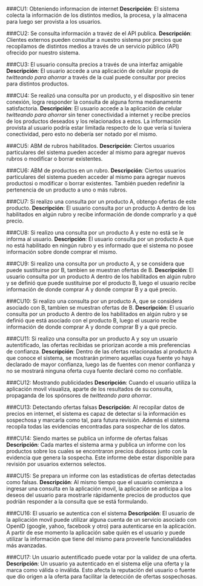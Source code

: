 
###CU1: Obteniendo informacion de internet
**Descripción**: El sistema colecta la información de los distintos medios, la procesa, y la almacena para luego ser provista a los usuarios.  


###CU2: Se consulta información a travéz de el API publica.
**Descripción**: Clientes externos pueden consultar a nuestro sistema por precios que recopilamos de distintos medios a través de un servicio público (API) ofrecido por nuestro sistema.


###CU3: El usuario consulta precios a través de una interfaz amigable
**Descripción**: El usuario accede a una aplicación de celular propia de _twitteando para ahorrar_ a través de la cual puede consultar por precios para distintos productos.


###CU4: Se realizó una consulta por un producto, y el dispositivo sin tener conexión, logra responder la consulta de alguna forma medianamente satisfactoria.
**Descripción**: El usuario accede a la aplicación de celular _twitteando para ahorrar_ sin tener conectividad a internet y recibe precios de los productos deseados y los relacionados a estos. La información provista al usuario podría estar limitada respecto de lo que vería si tuviera conectividad, pero esto no debería ser notado por el mismo. 

###CU5: ABM de rubros habilitados.
**Descripción**: Ciertos usuarios particulares del sistema pueden acceder al mismo para agregar nuevos rubros o modificar o borrar existentes. 

###CU6: ABM de productos en un rubro.
**Descripción**: Ciertos usuarios particulares del sistema pueden acceder al mismo para agregar nuevos productosi o modificar o borrar existentes. También pueden redefinir la pertenencia de un producto a uno o más rubros.

###CU7: Si realizo una consulta por un producto A, obtengo ofertas de este producto.
**Descripción**: El usuario consulta por un producto A dentro de los habilitados en algún rubro y recibe información de donde comprarlo y a qué precio. 

###CU8: Si realizo una consulta por un producto A y este no está se le informa al usuario.
**Descripción**: El usuario consulta por un producto A  que no está habilitado en ningún rubro y es informado que el sistema no posee información sobre donde comprar el mismo.

###CU9: Si realizo una consulta por un producto A, y se considera que puede sustituirse por B, tambien se muestran ofertas de B.
**Descripción**: El usuario consulta por un producto A dentro de los habilitados en algún rubro y se definió que puede sustituirse por el producto B, luego el usuario recibe información de donde comprar A y donde comprar B y a qué precio. 

###CU10: Si realizo una consulta por un producto A, que se considera asociado con B, tambien se muestran ofertas de B.
**Descripción**: El usuario consulta por un producto A dentro de los habilitados en algún rubro y se definió que está asociado con el producto B, luego el usuario recibe información de donde comprar A y donde comprar B y a qué precio. 

###CU11: Si realizo una consulta por un producto A y soy un usuario autentificado, las ofertas recibidas se priorizan acorde a mis preferencias de confianza.
**Descripción**: Dentro de las ofertas relacionadas al producto A que conoce el sistema, se mostrarán primero aquellas cuya fuente yo haya declarado de mayor confianza, luego las de fuentes con menor confianza y no se mostrará ninguna oferta cuya fuente declaré como no confiable.

###CU12: Mostrando publicidades
**Descripción**: Cuando el usuario utiliza la aplicación movil visualiza, aparte de los resultados de su consulta, propaganda de los spónsores de _twitteando para ahorrar_.

###CU13: Detectando ofertas falsas
**Descripción**: Al recopilar datos de precios en internet, el sistema es capaz de detectar si la información es sospechosa y marcarla como tal, para futura revisión. Además el sistema recopila todas las evidencias encontradas para sospechar de los datos.

###CU14: Siendo martes se publica un informe de ofertas falsas
**Descripción**: Cada martes el sistema arma y publica un informe con los productos sobre los cuales se encontraron precios dudosos junto con la evidencia que genera la sospecha. Este informe debe estar disponible para revisión por usuarios externos selectos. 

###CU15: Se prepara un informe con las estadisticas de ofertas detectadas como falsas.
**Descripción**: Al mismo tiempo que el usuario comienza a ingresar una consulta en la aplicación movil, la aplicación se anticipa a los deseos del usuario para mostrarle rápidamente precios de productos que podríán responder a la consulta que se está formulando.

###CU16: El usuario se autentica con el sistema 
**Descripción**: El usuario de la aplicación movil puede utilizar alguna cuenta de un servicio asociado con OpenID (google, yahoo, facebook y otro) para autenticarse en la aplicación. A partir de ese momento la aplicación sabe quién es el usuario y puede utilizar la información que tiene del mismo para proveerle funcionalidades más avanzadas.

###CU17: Un usuario autentificado puede votar por la validez de una oferta.
**Descripción**: Un usuario ya autenticado en el sistema elije una oferta y la marca como válida o inválida. Esto afecta la reputación del usuario o fuente que dio origen a la oferta para facilitar la detección de ofertas sospechosas.

